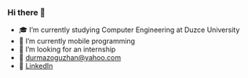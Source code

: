 ### Hi there 👋

- 🎓 I’m currently studying Computer Engineering at Duzce University
- 🌱 I’m currently mobile programming
- 🔎 I’m looking for an internship
- 📧 <durmazoguzhan@yahoo.com>
- 👔 [LinkedIn](https://www.linkedin.com/in/oguzhandurmaz/)
